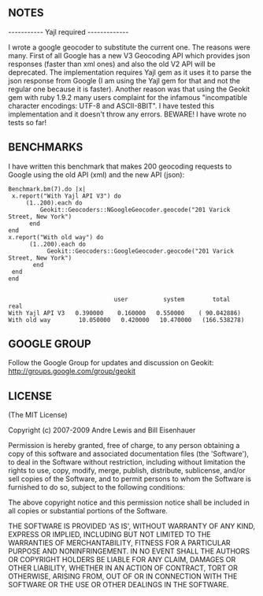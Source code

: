 ## NOTES 
----------- Yajl required -------------

I wrote a google geocoder to substitute the current one. The reasons were many. First of all Google has a new V3 Geocoding API which provides json responses (faster than xml ones) and also the old V2 API will be deprecated. The implementation requires Yajl gem as it uses it to parse the json response from Google (I am using the Yajl gem for that and not the regular one because it is faster). Another reason was that using the Geokit gem with ruby 1.9.2 many users complaint for the infamous "incompatible character encodings: UTF-8 and ASCII-8BIT". I have tested this implementation and it doesn't throw any errors. BEWARE! I have wrote no tests so far!

## BENCHMARKS

I have written this benchmark that makes 200 geocoding requests to Google using the old API (xml) and the new API (json):

    Benchmark.bm(7).do |x|
     x.report("With Yajl API V3") do 
         (1..200).each do
             Geokit::Geocoders::NGoogleGeocoder.geocode("201 Varick Street, New York") 
          end
    end
    x.report("With old way") do 
          (1..200).each do
               Geokit::Geocoders::GoogleGeocoder.geocode("201 Varick Street, New York")
           end
     end 
    end


                                  user          system        total              real
    With Yajl API V3   0.390000    0.160000   0.550000    ( 90.042886)
    With old way        10.050000   0.420000   10.470000   (166.538278)

## GOOGLE GROUP

Follow the Google Group for updates and discussion on Geokit: http://groups.google.com/group/geokit 

## LICENSE

(The MIT License)

Copyright (c) 2007-2009 Andre Lewis and Bill Eisenhauer

Permission is hereby granted, free of charge, to any person obtaining
a copy of this software and associated documentation files (the
'Software'), to deal in the Software without restriction, including
without limitation the rights to use, copy, modify, merge, publish,
distribute, sublicense, and/or sell copies of the Software, and to
permit persons to whom the Software is furnished to do so, subject to
the following conditions:

The above copyright notice and this permission notice shall be
included in all copies or substantial portions of the Software.

THE SOFTWARE IS PROVIDED 'AS IS', WITHOUT WARRANTY OF ANY KIND,
EXPRESS OR IMPLIED, INCLUDING BUT NOT LIMITED TO THE WARRANTIES OF
MERCHANTABILITY, FITNESS FOR A PARTICULAR PURPOSE AND NONINFRINGEMENT.
IN NO EVENT SHALL THE AUTHORS OR COPYRIGHT HOLDERS BE LIABLE FOR ANY
CLAIM, DAMAGES OR OTHER LIABILITY, WHETHER IN AN ACTION OF CONTRACT,
TORT OR OTHERWISE, ARISING FROM, OUT OF OR IN CONNECTION WITH THE
SOFTWARE OR THE USE OR OTHER DEALINGS IN THE SOFTWARE.
